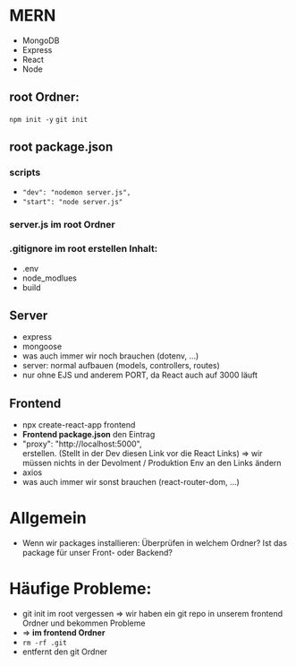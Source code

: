 # MERN

* MongoDB
* Express
* React
* Node

## root Ordner:
`npm init -y`
`git init`


## root package.json
### scripts
* `"dev": "nodemon server.js",`
* `"start": "node server.js"`


### server.js im root Ordner  
### .gitignore im root erstellen Inhalt:
* .env
* node_modlues
* build


## Server
* express
* mongoose
* was auch immer wir noch brauchen (dotenv, ...)
* server: normal aufbauen (models, controllers, routes)
* nur ohne EJS und anderem PORT, da React auch auf 3000 läuft


## Frontend
* npx create-react-app frontend
* **Frontend package.json** den Eintrag  
* "proxy": "http://localhost:5000",  
erstellen. (Stellt in der Dev diesen Link vor die React Links) => wir müssen nichts in der Devolment / Produktion Env an den Links ändern
* axios
* was auch immer wir sonst brauchen (react-router-dom, ...)


# Allgemein
* Wenn wir packages installieren: Überprüfen in welchem Ordner? Ist das package für unser Front- oder Backend?


# Häufige Probleme:
* git init im root vergessen => wir haben ein git repo in unserem frontend Ordner und bekommen Probleme
* => **im frontend Ordner** 
* `rm -rf .git`
* entfernt den git Ordner
